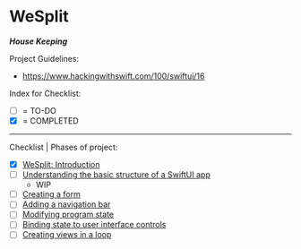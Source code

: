 #  WeSplit

***House Keeping***

Project Guidelines:
- https://www.hackingwithswift.com/100/swiftui/16

Index for Checklist:
- [ ] = TO-DO
- [x] = COMPLETED

______
Checklist | Phases of project: 
- [x] [WeSplit: Introduction](https://www.hackingwithswift.com/books/ios-swiftui/wesplit-introduction)
- [ ] [Understanding the basic structure of a SwiftUI app](https://www.hackingwithswift.com/books/ios-swiftui/understanding-the-basic-structure-of-a-swiftui-app)
    - WIP
- [ ] [Creating a form](https://www.hackingwithswift.com/books/ios-swiftui/creating-a-form)
- [ ] [Adding a navigation bar](https://www.hackingwithswift.com/books/ios-swiftui/adding-a-navigation-bar)
- [ ] [Modifying program state](https://www.hackingwithswift.com/books/ios-swiftui/modifying-program-state)
- [ ] [Binding state to user interface controls](https://www.hackingwithswift.com/books/ios-swiftui/binding-state-to-user-interface-controls)
- [ ] [Creating views in a loop](https://www.hackingwithswift.com/books/ios-swiftui/creating-views-in-a-loop)
